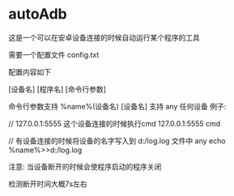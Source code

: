 # autoAdb
这是一个可以在安卓设备连接的时候自动运行某个程序的工具

需要一个配置文件
config.txt

配置内容如下

[设备名] [程序名] [命令行参数]

命令行参数支持 %name%(设备名)
[设备名] 支持 any  任何设备
例子:

// 127.0.0.1:5555 这个设备连接的时候执行cmd
127.0.0.1:5555 cmd


// 有设备连接的时候将设备的名字写入到 d:/log.log 文件中
any echo %name%>>d:/log.log

注意:
当设备断开的时候会使程序启动的程序关闭

检测断开时间大概7s左右
